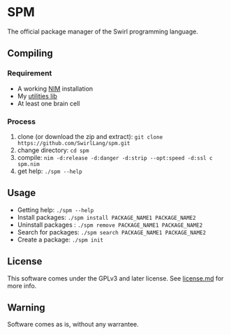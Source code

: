 # SPM
The official package manager of the Swirl programming language.

## Compiling
### Requirement
 - A working [NIM](https://nim-lang.org/install.html) installation
 - My [utilities lib](https://github.com/0x454d505459/utilities-nim/)
 - At least one brain cell

### Process
 1) clone (or download the zip and extract): `git clone https://github.com/SwirlLang/spm.git`
 2) change directory: `cd spm`
 3) compile: `nim -d:release -d:danger -d:strip --opt:speed -d:ssl c spm.nim`
 4) get help: `./spm --help`

## Usage
- Getting help: `./spm --help`
- Install packages: `./spm install PACKAGE_NAME1 PACKAGE_NAME2`
- Uninstall packages : `./spm remove PACKAGE_NAME1 PACKAGE_NAME2`
- Search for packages: `./spm search PACKAGE_NAME1 PACKAGE_NAME2`
- Create a package: `./spm init`

## License
This software comes under the GPLv3 and later license. See [license.md](https://github.com/SwirlLang/spm/blob/main/license.md) for more info.

## Warning
Software comes as is, without any warrantee.
